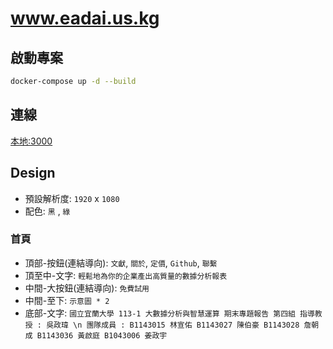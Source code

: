 # www.eadai.us.kg
## 啟動專案
```bash
docker-compose up -d --build
```
## 連線
[本地:3000](http://127.0.0.1:3000)
## Design
- 預設解析度: `1920` x `1080`
- 配色: `黑` , `綠`
### 首頁
- 頂部-按鈕(連結導向): `文獻`, `關於`, `定價`, `Github`, `聯繫`
- 頂至中-文字: `輕鬆地為你的企業產出高質量的數據分析報表`
- 中間-大按鈕(連結導向): `免費試用`
- 中間-至下: `示意圖 * 2`
- 底部-文字: `國立宜蘭大學 113-1 大數據分析與智慧運算 期末專題報告 第四組 指導教授 : 吳政瑋 \n 團隊成員 : B1143015 林宣佑 B1143027 陳伯豪 B1143028 詹朝成 B1143036 黃啟庭 B1043006 姜政宇`